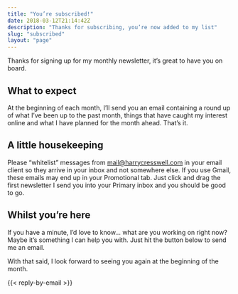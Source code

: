 ```yaml
---
title: "You’re subscribed!"
date: 2018-03-12T21:14:42Z
description: "Thanks for subscribing, you’re now added to my list"
slug: "subscribed"
layout: "page"
---
```


Thanks for signing up for my monthly newsletter, it’s great to have you on board.

## What to expect

At the beginning of each month, I’ll send you an email containing a round up of what I’ve been up to the past month, things that have caught my interest online and what I have planned for the month ahead. That’s it.

## A little housekeeping

Please “whitelist” messages from mail@harrycresswell.com in your email client so they arrive in your inbox and not somewhere else. If you use Gmail, these emails may end up in your Promotional tab. Just click and drag the first newsletter I send you into your Primary inbox and you should be good to go.

## Whilst you’re here

If you have a minute, I’d love to know... what are you working on right now? Maybe it’s something I can help you with. Just hit the button below to send me an email.

With that said, I look forward to seeing you again at the beginning of the month.

{{< reply-by-email >}}